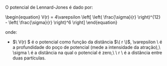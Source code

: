 
O potencial de Lennard-Jones é dado por:

\begin{equation}
V(r) = 4\varepsilon \left[ \left( \frac{\sigma}{r} \right)^{12} - \left( \frac{\sigma}{r} \right)^6 \right]
\end{equation}

onde:


- $\ V(r) \$ é o potencial como função da distância $\( r \)$,
\varepsilon \ é a profundidade do poço de potencial (mede a intensidade da atração),\\
\sigma \ é a distância na qual o potencial é zero,\\
\ r \ é a distância entre duas partículas.

